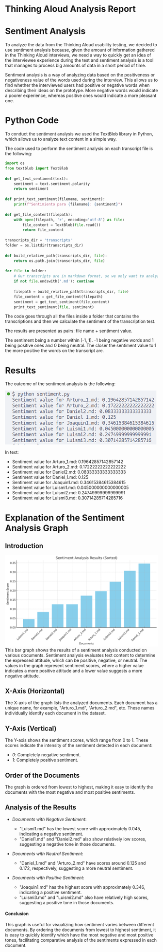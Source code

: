 # Thinking Aloud Analysis Report

# Sentiment Analysis

To analyze the data from the Thinking Aloud usability testing, we decided to use sentiment analysis because, given the amount of information gathered in the Thinking Aloud interviews, we need a way to quickly get an idea of the interviewee experience during the test and sentiment analysis is a tool that manages to process big amounts of data in a short period of time. 

Sentiment analysis is a way of analyzing data based on the positiveness or negativeness value of the words used during the interview. This allows us to find whether the interviewed users had positive or negative words when describing their ideas on the prototype. More negative words would indicate a poorer experience, whereas positive ones would indicate a more pleasant one. 

# Python Code

To conduct the sentiment analysis we used the TextBlob library in Python, which allows us to analyze text content in a simple way. 

The code used to perform the sentiment analysis on each transcript file is the following: 

```python
import os
from textblob import TextBlob

def get_text_sentiment(text):
    sentiment = text.sentiment.polarity
    return sentiment

def print_text_sentiment(filename, sentiment):
    print(f"Sentimiento para {filename}: {sentiment}")

def get_file_content(filepath):
    with open(filepath, 'r', encoding='utf-8') as file:
        file_content = TextBlob(file.read())
        return file_content

transcripts_dir = 'transcripts'
folder = os.listdir(transcripts_dir)

def build_relative_path(transcripts_dir, file):
    return os.path.join(transcripts_dir, file)

for file in folder:
    # Our transcripts are in markdown format, so we only want to analyze those files
    if not file.endswith('.md'): continue

    filepath = build_relative_path(transcripts_dir, file)
    file_content = get_file_content(filepath)
    sentiment = get_text_sentiment(file_content)
    print_text_sentiment(file, sentiment)
```


The code goes through all the files inside a folder that contains the transcriptions and then we calculate the sentiment of the transcription test. 

The results are presented as pairs: file name + sentiment value.

The sentiment being a number within [-1, 1]. -1 being negative words and 1 being positive ones and 0 being neutral. The closer the sentiment value to 1 the more positive the words on the transcript are. 

# Results

The outcome of the sentiment analysis is the following: 

![Sentiment Analysis Script Outcome](media/sentiment_analysis_script_outcome.png)

In text:

- Sentiment value for Arturo_1.md: 0.19642857142857142
- Sentiment value for Arturo_2.md: 0.17222222222222222
- Sentiment value for Daniel2.md: 0.08333333333333333
- Sentiment value for Daniel_1.md: 0.125
- Sentiment value for Joaquin1.md: 0.34615384615384615
- Sentiment value for Luismi1.md: 0.045000000000000005
- Sentiment value for Luismi2.md: 0.24749999999999991
- Sentiment value for Luismi3.md: 0.30714285714285716

# Explanation of the Sentiment Analysis Graph

## Introduction

![Sentiment Analysis Graph](media/sentiment_analysis_Graph.png)
This bar graph shows the results of a sentiment analysis conducted on various documents. Sentiment analysis evaluates text content to determine the expressed attitude, which can be positive, negative, or neutral. The values in the graph represent sentiment scores, where a higher value indicates a more positive attitude and a lower value suggests a more negative attitude.

## X-Axis (Horizontal)
The X-axis of the graph lists the analyzed documents. Each document has a unique name, for example, "Arturo_1.md", "Arturo_2.md", etc. These names individually identify each document in the dataset.

## Y-Axis (Vertical)
The Y-axis shows the sentiment scores, which range from 0 to 1. These scores indicate the intensity of the sentiment detected in each document:
- *0*: Completely negative sentiment.
- *1*: Completely positive sentiment.

## Order of the Documents
The graph is ordered from lowest to highest, making it easy to identify the documents with the most negative and most positive sentiments.

## Analysis of the Results
- *Documents with Negative Sentiment*:
  - "Luismi1.md" has the lowest score with approximately 0.045, indicating a negative sentiment.
  - "Daniel1.md" and "Daniel2.md" also show relatively low scores, suggesting a negative tone in those documents.

- *Documents with Neutral Sentiment*:
  - "Daniel_1.md" and "Arturo_2.md" have scores around 0.125 and 0.172, respectively, suggesting a more neutral sentiment.

- *Documents with Positive Sentiment*:
  - "Joaquin1.md" has the highest score with approximately 0.346, indicating a positive sentiment.
  - "Luismi3.md" and "Luismi2.md" also have relatively high scores, suggesting a positive tone in those documents.

#### Conclusion
This graph is useful for visualizing how sentiment varies between different documents. By ordering the documents from lowest to highest sentiment, it is easy to quickly identify which have the most negative and most positive tones, facilitating comparative analysis of the sentiments expressed in each document.
